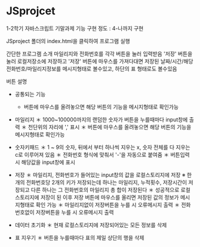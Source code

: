 # JSprojcet
1-2학기 자바스크립트 기말과제
기능 구현 정도 : 4-나까지 구현

JSproject 폴더의 index.html을 클릭하여 프로그램 실행

간단한 프로그램 소개
  마일리지와 전화번호를 각각 버튼을 눌러 입력받음
  '저장' 버튼을 눌러 로컬저장소에 저장하고 '저장' 버튼에 마우스를 가져다대면 저장된 날짜/시간/해당전화번호/마일리지정보를 메시지형태로 볼수있고,
  하단의 표 형태로도 볼수있음
  
버튼 설명
  - 공통되는 기능
    * 버튼에 마우스를 올려놓으면 해당 버튼의 기능을 메시지형태로 확인가능
    
  - 마일리지
    ＊ 1000~100000까지의 랜덤한 숫자가 버튼을 누를때마다 input창에 출력
    ＊ 천단위의 자리에 ',' 표시
    ＊ 버튼에 마우스를 올려놓으면 해당 버튼의 기능을 메시지형태로 확인가능
    
  - 숫자키패드
    ＊ 1 ~ 9의 숫자, 뒤에서 부터 하나씩 지우는 x, 숫자 전체를 다 지우는 c로 이루어져 있음
    ＊ 전화번호 형식에 맞춰서 '-'을 자동으로 붙여줌
    ＊ 버튼입력시 해당값을 input창에 표시
    
  - 저장
    ＊ 마일리지, 전화번호가 들어있는 input창의 값을 로컬스토리지에 저장
       ※ 한개의 전화번호당 2개의 키가 저장되는데
          하나는 마일리지, 누적횟수, 저장시간이 저장되고
          다른 하나는 그 전화번호의 마일리지 총 합이 저장된다
    ＊ 성공적으로 로컬스토리지에 저장이 된 이후 저장 버튼에 마우스를 올리면 저장된 값의 정보가 메시지형태로 확인 가능
    ＊ 마일리지없이 저장버튼을 누를 시 오류메시지 출력
    ＊ 전화번호없이 저장버튼을 누를 시 오류메시지 출력
    
  - 데이터 초기화
    ＊ 현재 로컬스토리지에 저장되어있는 모든 정보를 삭제
    
  - 표 지우기
    ＊ 버튼을 누를때마다 표의 제일 상단의 행을 삭제 
    

 
